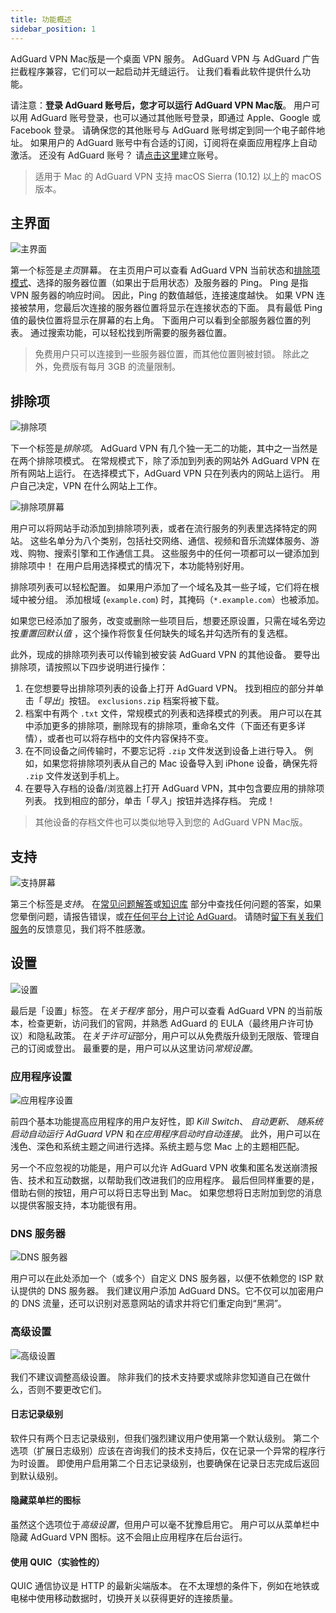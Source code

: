 ```yaml
---
title: 功能概述
sidebar_position: 1
---
```


AdGuard VPN Mac版是一个桌面 VPN 服务。 AdGuard VPN 与 AdGuard 广告拦截程序兼容，它们可以一起启动并无缝运行。 让我们看看此软件提供什么功能。

请注意：**登录 AdGuard 账号后，您才可以运行 AdGuard VPN Mac版**。 用户可以用 AdGuard 账号登录，也可以通过其他账号登录，即通过 Apple、Google 或 Facebook 登录。 请确保您的其他账号与 AdGuard 账号绑定到同一个电子邮件地址。 如果用户的 AdGuard 账号中有合适的订阅，订阅将在桌面应用程序上自动激活。 还没有 AdGuard 账号？ 请[点击这里](https://auth.adguard.com/registration.html)建立账号。

> 适用于 Mac 的 AdGuard VPN 支持 macOS Sierra (10.12) 以上的 macOS 版本。

## 主界面

![主界面](https://cdn.adguardvpn.com/content/kb/vpn/mac/main_en.png)

第一个标签是*主页*屏幕。 在主页用户可以查看 AdGuard VPN 当前状态和[排除项模式](#exclusions)、选择的服务器位置（如果出于启用状态）及服务器的 Ping。 Ping 是指 VPN 服务器的响应时间。 因此，Ping 的数值越低，连接速度越快。 如果 VPN 连接被禁用，您最后次连接的服务器位置将显示在连接状态的下面。 具有最低 Ping 值的最快位置将显示在屏幕的右上角。 下面用户可以看到全部服务器位置的列表。 通过搜索功能，可以轻松找到所需要的服务器位置。

> 免费用户只可以连接到一些服务器位置，而其他位置则被封锁。 除此之外，免费版有每月 3GB 的流量限制。

## 排除项

![排除项](https://cdn.adguardvpn.com/content/kb/vpn/mac/exclusions_en.png)

下一个标签是*排除项*。 AdGuard VPN 有几个独一无二的功能，其中之一当然是在两个排除项模式。 在常规模式下，除了添加到列表的网站外 AdGuard VPN 在所有网站上运行。 在选择模式下，AdGuard VPN 只在列表内的网站上运行。 用户自己决定，VPN 在什么网站上工作。

![排除项屏幕](https://cdn.adguardvpn.com/content/kb/vpn/mac/services_en.png)

用户可以将网站手动添加到排除项列表，或者在流行服务的列表里选择特定的网站。 这些名单分为八个类别，包括社交网络、通信、视频和音乐流媒体服务、游戏、购物、搜索引擎和工作通信工具。 这些服务中的任何一项都可以一键添加到排除项中！ 在用户启用选择模式的情况下，本功能特别好用。

排除项列表可以轻松配置。 如果用户添加了一个域名及其一些子域，它们将在根域中被分组。 添加根域 (`example.com`) 时，其掩码（`*.example.com`）也被添加。

如果您已经添加了服务，改变或删除一些项目后，想要还原设置，只需在域名旁边按*重置回默认值* ，这个操作将恢复任何缺失的域名并勾选所有的复选框。

此外，现成的排除项列表可以传输到被安装 AdGuard VPN 的其他设备。 要导出排除项，请按照以下四步说明进行操作：

1. 在您想要导出排除项列表的设备上打开 AdGuard VPN。 找到相应的部分并单击「*导出*」按钮。 `exclusions.zip` 档案将被下载。
2. 档案中有两个 `.txt` 文件，常规模式的列表和选择模式的列表。 用户可以在其中添加更多的排除项，删除现有的排除项，重命名文件（下面还有更多详情），或者也可以将存档中的文件内容保持不变。
3. 在不同设备之间传输时，不要忘记将 `.zip` 文件发送到设备上进行导入。 例如，如果您将排除项列表从自己的 Mac 设备导入到 iPhone 设备，确保先将 `.zip` 文件发送到手机上。
4. 在要导入存档的设备/浏览器上打开 AdGuard VPN，其中包含要应用的排除项列表。 找到相应的部分，单击「*导入*」按钮并选择存档。 完成！

> 其他设备的存档文件也可以类似地导入到您的 AdGuard VPN Mac版。

## 支持

![支持屏幕](https://cdn.adguardvpn.com/content/kb/vpn/mac/support_en.png)

第三个标签是*支持*。 在[常见问题解答](https://adguard-vpn.com/en/welcome.html#faq)或[知识库](/intro.md) 部分中查找任何问题的答案，如果您晕倒问题，请报告错误，或[在任何平台上讨论 AdGuard](https://adguard.com/en/discuss.html)。 请随时[留下有关我们服务](https://surveys.adguard.com/en/vpn_mac/form.html)的反馈意见，我们将不胜感激。

## 设置

![设置](https://cdn.adguardvpn.com/content/kb/vpn/mac/settings_en.png)

最后是「设置」标签。 在*关于程序* 部分，用户可以查看 AdGuard VPN 的当前版本，检查更新，访问我们的官网，并熟悉 AdGuard 的 EULA（最终用户许可协议）和隐私政策。 在*关于许可证*部分，用户可以从免费版升级到无限版、管理自己的订阅或登出。 最重要的是，用户可以从这里访问*常规设置*。

### 应用程序设置

![应用程序设置](https://cdn.adguardvpn.com/content/kb/vpn/mac/general-settings_en.png)

前四个基本功能提高应用程序的用户友好性，即 *Kill Switch*、 *自动更新*、 *随系统启动自动运行 AdGuard VPN* 和*在应用程序启动时自动连接*。 此外，用户可以在浅色、深色和系统主题之间进行选择。系统主题与您 Mac 上的主题相匹配。

另一个不应忽视的功能是，用户可以允许 AdGuard VPN 收集和匿名发送崩溃报告、技术和互动数据，以帮助我们改进我们的应用程序。 最后但同样重要的是，借助右侧的按钮，用户可以将日志导出到 Mac。 如果您想将日志附加到您的消息以提供客服支持，本功能很有用。

### DNS 服务器

![DNS 服务器](https://cdn.adguardvpn.com/content/kb/vpn/mac/dns_en.png)

用户可以在此处添加一个（或多个）自定义 DNS 服务器，以便不依赖您的 ISP 默认提供的 DNS 服务器。 我们建议用户添加 AdGuard DNS。它不仅可以加密用户的 DNS 流量，还可以识别对恶意网站的请求并将它们重定向到“黑洞”。

### 高级设置

![高级设置](https://cdn.adguardvpn.com/content/kb/vpn/mac/advanced-settings_en.png)

我们不建议调整高级设置。 除非我们的技术支持要求或除非您知道自己在做什么，否则不要更改它们。

#### 日志记录级别
软件只有两个日志记录级别，但我们强烈建议用户使用第一个默认级别。 第二个选项（扩展日志级别）应该在咨询我们的技术支持后，仅在记录一个异常的程序行为时设置。 即使用户启用第二个日志记录级别，也要确保在记录日志完成后返回到默认级别。

#### 隐藏菜单栏的图标
虽然这个选项位于*高级设置*，但用户可以毫不犹豫启用它。 用户可以从菜单栏中隐藏 AdGuard VPN 图标。这不会阻止应用程序在后台运行。

#### 使用 QUIC（实验性的）

QUIC 通信协议是 HTTP 的最新尖端版本。 在不太理想的条件下，例如在地铁或电梯中使用移动数据时，切换开关以获得更好的连接质量。
